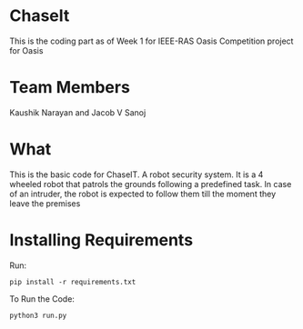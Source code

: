 # ChaseIt
  
  This is the coding part as of Week 1 for IEEE-RAS Oasis Competition project for Oasis 

# Team Members
  
  Kaushik Narayan and
  Jacob V Sanoj

# What
  
  This is the basic code for ChaseIT. A robot security system. It is a 4 wheeled robot that patrols the grounds following a predefined task. In case of an intruder,    the robot is expected to follow them till the moment they leave the premises

# Installing Requirements
  
  Run:
    
    pip install -r requirements.txt
  
  To Run the Code:
    
    python3 run.py
